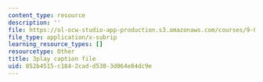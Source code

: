```yaml
---
content_type: resource
description: ''
file: https://ol-ocw-studio-app-production.s3.amazonaws.com/courses/9-00sc-introduction-to-psychology-fall-2011/852b4515c1842cadd5383d064e84dc9e_lBU64nfe8nM.srt
file_type: application/x-subrip
learning_resource_types: []
resourcetype: Other
title: 3play caption file
uid: 852b4515-c184-2cad-d538-3d064e84dc9e
---
```

